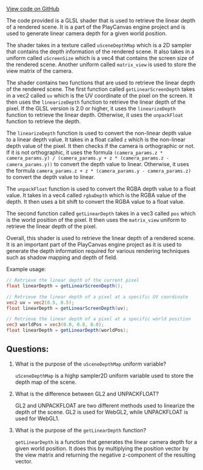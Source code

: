 [View code on GitHub](https://github.com/playcanvas/engine/src/scene/shader-lib/chunks/common/frag/screenDepth.js)

The code provided is a GLSL shader that is used to retrieve the linear depth of a rendered scene. It is a part of the PlayCanvas engine project and is used to generate linear camera depth for a given world position. 

The shader takes in a texture called `uSceneDepthMap` which is a 2D sampler that contains the depth information of the rendered scene. It also takes in a uniform called `uScreenSize` which is a vec4 that contains the screen size of the rendered scene. Another uniform called `matrix_view` is used to store the view matrix of the camera. 

The shader contains two functions that are used to retrieve the linear depth of the rendered scene. The first function called `getLinearScreenDepth` takes in a vec2 called `uv` which is the UV coordinate of the pixel on the screen. It then uses the `linearizeDepth` function to retrieve the linear depth of the pixel. If the GLSL version is 2.0 or higher, it uses the `linearizeDepth` function to retrieve the linear depth. Otherwise, it uses the `unpackFloat` function to retrieve the depth. 

The `linearizeDepth` function is used to convert the non-linear depth value to a linear depth value. It takes in a float called `z` which is the non-linear depth value of the pixel. It then checks if the camera is orthographic or not. If it is not orthographic, it uses the formula `(camera_params.z * camera_params.y) / (camera_params.y + z * (camera_params.z - camera_params.y))` to convert the depth value to linear. Otherwise, it uses the formula `camera_params.z + z * (camera_params.y - camera_params.z)` to convert the depth value to linear. 

The `unpackFloat` function is used to convert the RGBA depth value to a float value. It takes in a vec4 called `rgbaDepth` which is the RGBA value of the depth. It then uses a bit shift to convert the RGBA value to a float value. 

The second function called `getLinearDepth` takes in a vec3 called `pos` which is the world position of the pixel. It then uses the `matrix_view` uniform to retrieve the linear depth of the pixel. 

Overall, this shader is used to retrieve the linear depth of a rendered scene. It is an important part of the PlayCanvas engine project as it is used to generate the depth information required for various rendering techniques such as shadow mapping and depth of field. 

Example usage:

```glsl
// Retrieve the linear depth of the current pixel
float linearDepth = getLinearScreenDepth();

// Retrieve the linear depth of a pixel at a specific UV coordinate
vec2 uv = vec2(0.5, 0.5);
float linearDepth = getLinearScreenDepth(uv);

// Retrieve the linear depth of a pixel at a specific world position
vec3 worldPos = vec3(0.0, 0.0, 0.0);
float linearDepth = getLinearDepth(worldPos);
```
## Questions: 
 1. What is the purpose of the `uSceneDepthMap` uniform variable?
    
    `uSceneDepthMap` is a highp sampler2D uniform variable used to store the depth map of the scene.

2. What is the difference between GL2 and UNPACKFLOAT?
    
    GL2 and UNPACKFLOAT are two different methods used to linearize the depth of the scene. GL2 is used for WebGL2, while UNPACKFLOAT is used for WebGL1.

3. What is the purpose of the `getLinearDepth` function?
    
    `getLinearDepth` is a function that generates the linear camera depth for a given world position. It does this by multiplying the position vector by the view matrix and returning the negative z-component of the resulting vector.